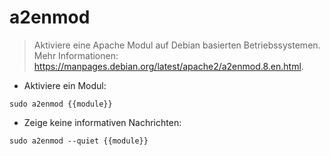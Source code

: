 # a2enmod

> Aktiviere eine Apache Modul auf Debian basierten Betriebssystemen.
> Mehr Informationen: <https://manpages.debian.org/latest/apache2/a2enmod.8.en.html>.

- Aktiviere ein Modul:

`sudo a2enmod {{module}}`

- Zeige keine informativen Nachrichten:

`sudo a2enmod --quiet {{module}}`
